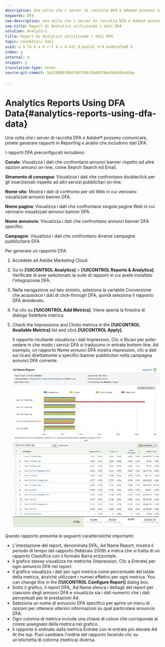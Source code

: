 ```yaml
---
description: Una volta che i server di raccolta DFA e Adobe® possono comunicare, potete generare rapporti in Reporting e analisi che includono dati DFA.
keywords: DFA
seo-description: Una volta che i server di raccolta DFA e Adobe® possono comunicare, potete generare rapporti in Reporting e analisi che includono dati DFA.
seo-title: Report di Analytics utilizzando i dati DFA
solution: Analytics
title: Report di Analytics utilizzando i dati DFA
topic: Connettori dati
uuid: a 4 fe 4 a 6 c-f 4 a 4-431 d-postal 9-9 eedbcafedd 6
index: y
internal: n
snippet: y
translation-type: tm+mt
source-git-commit: 5e22d080398d74df29b1f849258e6500168cd5aa

---
```



# Analytics Reports Using DFA Data{#analytics-reports-using-dfa-data}

Una volta che i server di raccolta DFA e Adobe® possono comunicare, potete generare rapporti in Reporting e analisi che includono dati DFA.

I rapporti DFA preconfigurati includono:

**Canale**: Visualizza i dati che confrontano annunci banner rispetto ad altre opzioni annunci on-line, come Search Search ed Email.

**Strumento di consegna**: Visualizza i dati che confrontano doubleclick per gli inserzionisti rispetto ad altri servizi pubblicitari on-line.

**Nome sito**: Mostra i dati di confronto per siti Web in cui venivano visualizzati annunci banner DFA.

**Nome pagina**: Visualizza i dati che confrontano singole pagine Web in cui venivano visualizzati annunci banner DFA.

**Nome annuncio**: Visualizza i dati che confrontano annunci banner DFA specifici.

**Campagne**: Visualizza i dati che confrontano diverse campagne pubblicitarie DFA

Per generare un rapporto DFA:

1. Accedete ad Adobe Marketing Cloud.
1. Go to **[!UICONTROL Analytics]** &gt; **[!UICONTROL Reports & Analytics]**. Verificate di aver selezionato la suite di rapporti in cui avete installato l'integrazione DFA.

1. Nella navigazione sul lato sinistro, seleziona la variabile Conversione che acquisisce i dati di click-through DFA, quindi seleziona il rapporto DFA desiderato.
1. Fai clic su **[!UICONTROL Add Metrics]**. Viene aperta la finestra di dialogo Selettore metrica.
1. Check the Impressions and Clicks metrics in the **[!UICONTROL Available Metrics]** list and click **[!UICONTROL Apply]**.

   Il rapporto risultante visualizza i dati Impression, Clic e Ricavi per poter vedere in che modo i servizi DFA si traducono in entrate bottom-line.
Ad esempio, un rapporto Nome annunci DFA mostra impression, clic e dati sui ricavi direttamente a specifici banner pubblicitari nella campagna annunci DFA corrente:

   ![](assets/DFA_ad_name_report-sc15.png)

Questo rapporto presenta le seguenti caratteristiche importanti:

* L'intestazione del report, denominata DFA_ Ad Name Report, mostra il periodo di tempo del rapporto (febbraio 2009) e indica che si tratta di un rapporto Classifica con il formato Barra orizzontale.
* Il grafico stesso visualizza tre metriche (Impression, Clic e Entrate) per ogni annuncio DFA nel report.
* Il grafico visualizza i dati per ogni metrica come percentuale del totale della metrica, anziché utilizzare i numeri effettivi per ogni metrica. You can change this in the **[!UICONTROL Configure Report]** dialog box.
* Sotto il grafico, il report DFA_ Ad Name elenca i dettagli del report per ciascuno degli annunci DFA e visualizza sia i dati numerici che i dati percentuali per le prestazioni Ad.
* Seleziona un nome di annuncio DFA specifico per aprire un menu di opzioni per ottenere ulteriori informazioni su quel particolare annuncio DFA.
* Ogni colonna di metrica include una chiave di colore che corrisponde al colore assegnato della metrica nel grafico.
* Il rapporto è ordinato dalla metrica Entrate con le entrate più elevate Ad At the top. Puoi cambiare l'ordine del rapporto facendo clic su un'etichetta di colonna (metrica) diversa.

